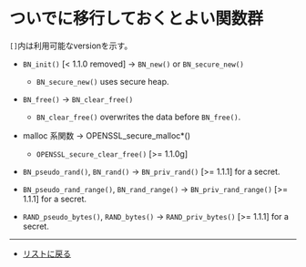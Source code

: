 # ついでに移行しておくとよい関数群

`[]`内は利用可能なversionを示す。

- `BN_init()` [< 1.1.0 removed] -> `BN_new()` or `BN_secure_new()`
  - `BN_secure_new()` uses secure heap.
- `BN_free()` -> `BN_clear_free()`
  - `BN_clear_free()` overwrites the data before `BN_free()`.

- malloc 系関数 -> OPENSSL_secure_malloc*()
  - `OPENSSL_secure_clear_free()` [>= 1.1.0g]

- `BN_pseudo_rand()`, `BN_rand()` -> `BN_priv_rand()` [>= 1.1.1] for a secret.
- `BN_pseudo_rand_range()`, `BN_rand_range()` -> `BN_priv_rand_range()` [>= 1.1.1] for a secret.
- `RAND_pseudo_bytes()`, `RAND_bytes()` -> `RAND_priv_bytes()` [>= 1.1.1] for a secret.

---

- [リストに戻る](../README.md)
